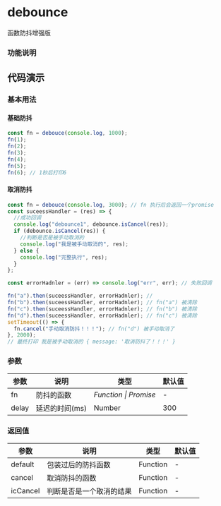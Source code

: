 # debounce

函数防抖增强版

### 功能说明

###

## 代码演示

### 基本用法

#### 基础防抖

```js
const fn = debouce(console.log, 1000);
fn(1);
fn(2);
fn(3);
fn(4);
fn(5);
fn(6); // 1秒后打印6
```

#### 取消防抖

```js
const fn = debouce(console.log, 3000); // fn 执行后会返回一个promise
const suceessHandler = (res) => {
  //成功回调
  console.log("debounce1", debounce.isCancel(res));
  if (debounce.isCancel(res)) {
    //判断是否是被手动取消的
    console.log("我是被手动取消的", res);
  } else {
    console.log("完整执行", res);
  }
};

const errorHadnler = (err) => console.log("err", err); // 失败回调

fn("a").then(suceessHandler, errorHadnler); //
fn("b").then(suceessHandler, errorHadnler); // fn("a") 被清除
fn("c").then(suceessHandler, errorHadnler); // fn("b") 被清除
fn("d").then(suceessHandler, errorHadnler); // fn("c") 被清除
setTimeout(() => {
  fn.cancel("手动取消防抖！！！"); // fn("d") 被手动取消了
}, 2000);
// 最终打印 我是被手动取消的 { message: '取消防抖了！！！' }
```

### 参数

| 参数  | 说明           | 类型                  | 默认值 |
| ----- | -------------- | --------------------- | ------ |
| fn    | 防抖的函数     | _Function \| Promise_ | -      |
| delay | 延迟的时间(ms) | Number                | 300    |

### 返回值

| 参数     | 说明                     | 类型     | 默认值 |
| -------- | ------------------------ | -------- | ------ |
| default  | 包装过后的防抖函数       | Function | -      |
| cancel   | 取消防抖的函数           | Function | -      |
| icCancel | 判断是否是一个取消的结果 | Function | -      |
